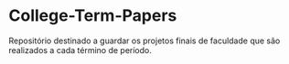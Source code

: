 # College-Term-Papers
Repositório destinado a guardar os projetos finais de faculdade que são realizados a cada término de período.
